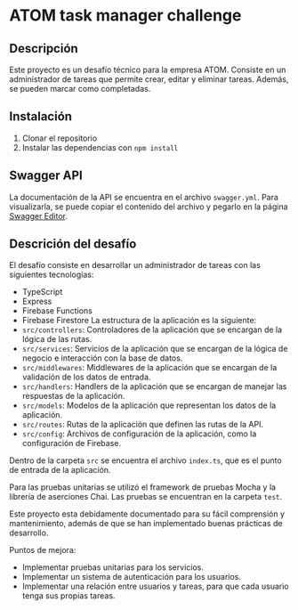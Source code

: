 # ATOM task manager challenge

## Descripción
Este proyecto es un desafío técnico para la empresa ATOM. Consiste en un administrador de tareas que permite crear, editar y eliminar tareas. Además, se pueden marcar como completadas.


## Instalación
1. Clonar el repositorio
2. Instalar las dependencias con `npm install`

## Swagger API
La documentación de la API se encuentra en el archivo `swagger.yml`. Para visualizarla, se puede copiar el contenido del archivo y pegarlo en la página [Swagger Editor](https://editor.swagger.io/).

## Descrición del desafío
El desafío consiste en desarrollar un administrador de tareas con las siguientes tecnologías:
- TypeScript
- Express
- Firebase Functions
- Firebase Firestore
La estructura de la aplicación es la siguiente:
- `src/controllers`: Controladores de la aplicación que se encargan de la lógica de las rutas.
- `src/services`: Servicios de la aplicación que se encargan de la lógica de negocio e interacción con la base de datos.
- `src/middlewares`: Middlewares de la aplicación que se encargan de la validación de los datos de entrada.
- `src/handlers`: Handlers de la aplicación que se encargan de manejar las respuestas de la aplicación.
- `src/models`: Modelos de la aplicación que representan los datos de la aplicación.
- `src/routes`: Rutas de la aplicación que definen las rutas de la API.
- `src/config`: Archivos de configuración de la aplicación, como la configuración de Firebase.

Dentro de la carpeta `src` se encuentra el archivo `index.ts`, que es el punto de entrada de la aplicación.

Para las pruebas unitarias se utilizó el framework de pruebas Mocha y la librería de aserciones Chai. Las pruebas se encuentran en la carpeta `test`.

Este proyecto esta debidamente documentado para su fácil comprensión y mantenimiento, además de que se han implementado buenas prácticas de desarrollo.

Puntos de mejora:
- Implementar pruebas unitarias para los servicios.
- Implementar un sistema de autenticación para los usuarios.
- Implementar una relación entre usuarios y tareas, para que cada usuario tenga sus propias tareas.



